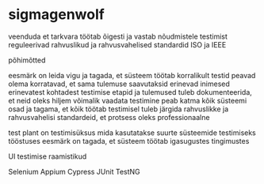 # sigmagenwolf
veenduda et tarkvara töötab õigesti ja vastab nõudmistele testimist reguleerivad rahvuslikud ja rahvusvahelised standardid ISO ja IEEE

põhimõtted

eesmärk on leida vigu ja tagada, et süsteem töötab korralikult
testid peavad olema korratavad, et sama tulemuse saavutaksid erinevad inimesed erinevatest kohtadest
testimise etapid ja tulemused tuleb dokumenteerida, et neid oleks hiljem võimalik vaadata
testimine peab katma kõik süsteemi osad ja tagama, et kõik töötab
testimisel tuleb järgida rahvuslikke ja rahvusvahelisi standardeid, et protsess oleks professionaalne

test plant on testimisüksus mida kasutatakse suurte süsteemide testimiseks tööstuses eesmärk on tagada, et süsteem töötab igasugustes tingimustes

UI testimise raamistikud

Selenium 
Appium
Cypress
JUnit
TestNG
